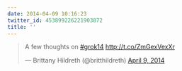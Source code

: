 ```yaml
---
date: 2014-04-09 10:16:23
twitter_id: 453899226221903872
title: ''
---
```


<blockquote class="twitter-tweet"><p lang="en" dir="ltr">A few thoughts on <a href="https://twitter.com/hashtag/grok14?src=hash&amp;ref_src=twsrc%5Etfw">#grok14</a> <a href="http://t.co/ZmGexVexXr">http://t.co/ZmGexVexXr</a></p>&mdash; Brittany Hildreth (@britthildreth) <a href="https://twitter.com/britthildreth/status/453897623985221632?ref_src=twsrc%5Etfw">April 9, 2014</a></blockquote>
<script async src="https://platform.twitter.com/widgets.js" charset="utf-8"></script>
